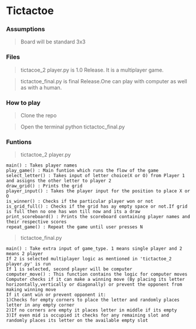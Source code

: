 # Tictactoe

### Assumptions
> Board will be standard 3x3

### Files
> tictacoe_2 player.py is 1.0 Release. It is a multiplayer game.

> tictactoe_final.py is final Release.One can play with computer as well as with a human.

### How to play
> Clone the repo

> Open the terminal
> python tictactoc_final.py 

### Funtions
> tictactoe_2 player.py
```
main() : Takes player names
play_game() : Main funtion which runs the flow of the game
select_letter() : Takes input of letter choice(X or O) from Player 1 and assigns the other letter to player 2
draw_grid() : Prints the grid
player_input() : Takes the player input for the position to place X or O
is_winner() : Checks if the particular player won or not
is_grid_full() : Checks if the grid has ay empty space or not.If grid is full then no one has won till now and its a draw
print_scoreboard() : Prints the scoreboard containing player names and their respective scores
repeat_game() : Repeat the game until user presses N
```
> tictactoe_final.py
```
main() : Take extra input of game_type. 1 means single player and 2 means 2 player
If 2 is selected multiplayer logic as mentioned in 'tictactoe_2 player.py' is run
If 1 is selected, second player will be computer
computer_move() : This function contains the logic for computer moves
Computer checks if it can make a winning move (By placing its letter horizontally,vertically or diagonally) or prevent the opponent from making winning move
If it cant win or prevent opponent it: 
1)Checks for empty corners to place the letter and randomly places letter in any empty corner
2)If no corners are empty it places letter in middle if its empty
3)If even mid is occupied it checks for any remaining slot and randomly places its letter on the available empty slot

```
